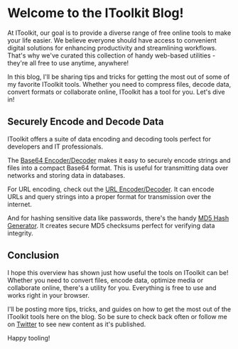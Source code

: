 # Welcome to the IToolkit Blog!

At IToolkit, our goal is to provide a diverse range of free online tools to make your life easier. We believe everyone should have access to convenient digital solutions for enhancing productivity and streamlining workflows. That's why we've curated this collection of handy web-based utilities - they're all free to use anytime, anywhere!

In this blog, I'll be sharing tips and tricks for getting the most out of some of my favorite IToolkit tools. Whether you need to compress files, decode data, convert formats or collaborate online, IToolkit has a tool for you. Let's dive in!

## Securely Encode and Decode Data

IToolkit offers a suite of data encoding and decoding tools perfect for developers and IT professionals.

The [Base64 Encoder/Decoder](https://itoolkit.co/app/base64-encode) makes it easy to securely encode strings and files into a compact Base64 format. This is useful for transmitting data over networks and storing data in databases.

For URL encoding, check out the [URL Encoder/Decoder](https://itoolkit.co/app/url-encode). It can encode URLs and query strings into a proper format for transmission over the internet.

And for hashing sensitive data like passwords, there's the handy [MD5 Hash Generator](https://itoolkit.co/app/md5-hash). It creates secure MD5 checksums perfect for verifying data integrity.

## Conclusion

I hope this overview has shown just how useful the tools on IToolkit can be! Whether you need to convert files, encode data, optimize media or collaborate online, there's a utility for you. Everything is free to use and works right in your browser.

I'll be posting more tips, tricks, and guides on how to get the most out of the IToolkit tools here on the blog. So be sure to check back often or follow me on [Twitter](https://twitter.com/IToolkit_co) to see new content as it's published.

Happy tooling!
